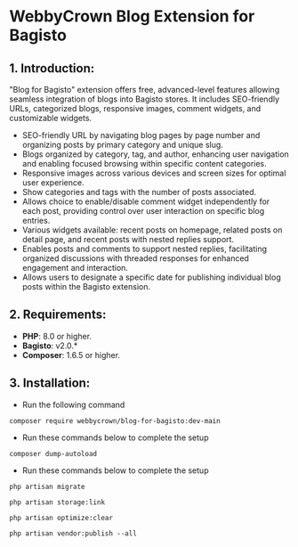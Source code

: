 # WebbyCrown Blog Extension for Bagisto

## 1. Introduction:

"Blog for Bagisto" extension offers free, advanced-level features allowing seamless integration of blogs into Bagisto stores. It includes SEO-friendly URLs, categorized blogs, responsive images, comment widgets, and customizable widgets.

* SEO-friendly URL by navigating blog pages by page number and organizing posts by primary category and unique slug.
* Blogs organized by category, tag, and author, enhancing user navigation and enabling focused browsing within specific content categories.
* Responsive images across various devices and screen sizes for optimal user experience.
* Show categories and tags with the number of posts associated.
* Allows choice to enable/disable comment widget independently for each post, providing control over user interaction on specific blog entries.
* Various widgets available: recent posts on homepage, related posts on detail page, and recent posts with nested replies support.
* Enables posts and comments to support nested replies, facilitating organized discussions with threaded responses for enhanced engagement and interaction.
* Allows users to designate a specific date for publishing individual blog posts within the Bagisto extension.


## 2. Requirements:

* **PHP**: 8.0 or higher.
* **Bagisto**: v2.0.*
* **Composer**: 1.6.5 or higher.

## 3. Installation:

- Run the following command
```
composer require webbycrown/blog-for-bagisto:dev-main
```

- Run these commands below to complete the setup
```
composer dump-autoload
```

- Run these commands below to complete the setup
```
php artisan migrate
```
```
php artisan storage:link
```
```
php artisan optimize:clear
```
```
php artisan vendor:publish --all
```